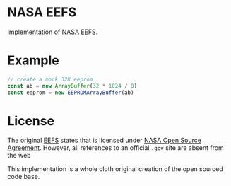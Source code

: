 # NASA EEFS

Implementation of [NASA EEFS](https://github.com/nasa/eefs).

# Example

```javascript
// create a mock 32K eeprom
const ab = new ArrayBuffer(32 * 1024 / 8)
const eeprom = new EEPROMArrayBuffer(ab)

```

# License

The original [EEFS](https://github.com/nasa/eefs) states that is licensed under [NASA Open Source Agreement](https://en.wikipedia.org/wiki/NASA_Open_Source_Agreement).  However, all references to an official `.gov` site are absent from the web

This implementation is a whole cloth original creation of the open sourced code base.